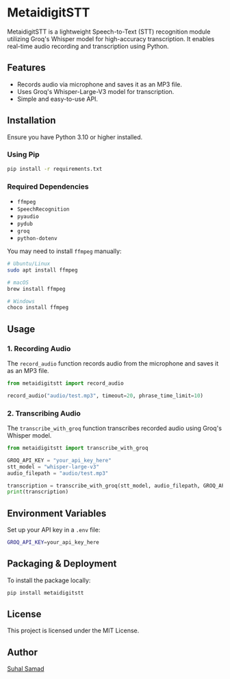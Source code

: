 # MetaidigitSTT

MetaidigitSTT is a lightweight Speech-to-Text (STT) recognition module utilizing Groq's Whisper model for high-accuracy transcription. It enables real-time audio recording and transcription using Python.

## Features
- Records audio via microphone and saves it as an MP3 file.
- Uses Groq's Whisper-Large-V3 model for transcription.
- Simple and easy-to-use API.

## Installation

Ensure you have Python 3.10 or higher installed.

### Using Pip
```sh
pip install -r requirements.txt
```

### Required Dependencies
- `ffmpeg`
- `SpeechRecognition`
- `pyaudio`
- `pydub`
- `groq`
- `python-dotenv`

You may need to install `ffmpeg` manually:
```sh
# Ubuntu/Linux
sudo apt install ffmpeg

# macOS
brew install ffmpeg

# Windows
choco install ffmpeg
```

## Usage

### 1. Recording Audio

The `record_audio` function records audio from the microphone and saves it as an MP3 file.

```python
from metaidigitstt import record_audio

record_audio("audio/test.mp3", timeout=20, phrase_time_limit=10)
```

### 2. Transcribing Audio

The `transcribe_with_groq` function transcribes recorded audio using Groq's Whisper model.

```python
from metaidigitstt import transcribe_with_groq

GROQ_API_KEY = "your_api_key_here"
stt_model = "whisper-large-v3"
audio_filepath = "audio/test.mp3"

transcription = transcribe_with_groq(stt_model, audio_filepath, GROQ_API_KEY)
print(transcription)
```

## Environment Variables
Set up your API key in a `.env` file:
```sh
GROQ_API_KEY=your_api_key_here
```

## Packaging & Deployment

To install the package locally:
```sh
pip install metaidigitstt
```

## License
This project is licensed under the MIT License.

## Author
[Suhal Samad](mailto:samadsuhal@gmail.com)

